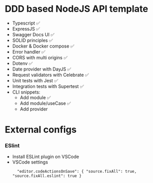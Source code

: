 # DDD based NodeJS API template

- Typescript :white_check_mark:
- ExpressJS :white_check_mark:
- Swagger Docs UI :white_check_mark:
- SOLID principles :white_check_mark:
- Docker & Docker compose :white_check_mark:
- Error handler :white_check_mark:
- CORS with multi origins :white_check_mark:
- Dotenv :white_check_mark:
- Date provider with DayJS :white_check_mark:
- Request validators with Celebrate :white_check_mark:
- Unit tests with Jest :white_check_mark:
- Integration tests with Supertest :white_check_mark:
- CLI snippets:
  - Add module :white_check_mark:
  - Add module/useCase :white_check_mark:
  - Add provider

# External configs

### ESlint

- Install ESLint plugin on VSCode
- VSCode settings
  ~~~
    "editor.codeActionsOnSave": { "source.fixAll": true, "source.fixAll.eslint": true }
  ~~~

